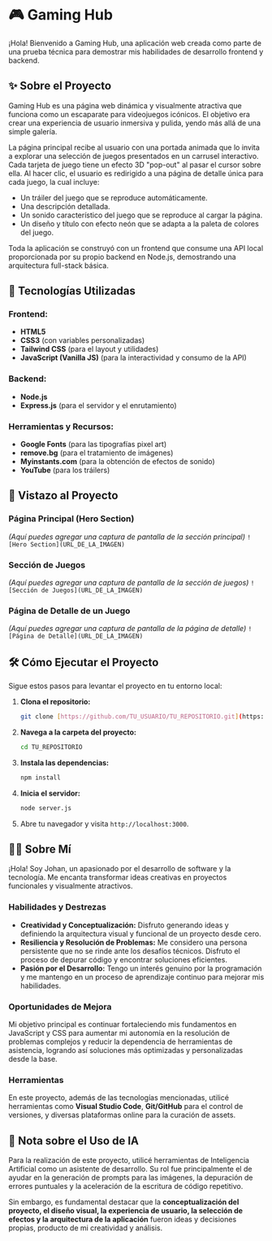 # 🎮 Gaming Hub

¡Hola! Bienvenido a Gaming Hub, una aplicación web creada como parte de una prueba técnica para demostrar mis habilidades de desarrollo frontend y backend.

## ✨ Sobre el Proyecto

Gaming Hub es una página web dinámica y visualmente atractiva que funciona como un escaparate para videojuegos icónicos. El objetivo era crear una experiencia de usuario inmersiva y pulida, yendo más allá de una simple galería.

La página principal recibe al usuario con una portada animada que lo invita a explorar una selección de juegos presentados en un carrusel interactivo. Cada tarjeta de juego tiene un efecto 3D "pop-out" al pasar el cursor sobre ella. Al hacer clic, el usuario es redirigido a una página de detalle única para cada juego, la cual incluye:

- Un tráiler del juego que se reproduce automáticamente.
- Una descripción detallada.
- Un sonido característico del juego que se reproduce al cargar la página.
- Un diseño y título con efecto neón que se adapta a la paleta de colores del juego.

Toda la aplicación se construyó con un frontend que consume una API local proporcionada por su propio backend en Node.js, demostrando una arquitectura full-stack básica.

## 🚀 Tecnologías Utilizadas

### Frontend:
* **HTML5**
* **CSS3** (con variables personalizadas)
* **Tailwind CSS** (para el layout y utilidades)
* **JavaScript (Vanilla JS)** (para la interactividad y consumo de la API)

### Backend:
* **Node.js**
* **Express.js** (para el servidor y el enrutamiento)

### Herramientas y Recursos:
* **Google Fonts** (para las tipografías pixel art)
* **remove.bg** (para el tratamiento de imágenes)
* **Myinstants.com** (para la obtención de efectos de sonido)
* **YouTube** (para los tráilers)

## 📸 Vistazo al Proyecto

### Página Principal (Hero Section)
*(Aquí puedes agregar una captura de pantalla de la sección principal)*
`![Hero Section](URL_DE_LA_IMAGEN)`

### Sección de Juegos
*(Aquí puedes agregar una captura de pantalla de la sección de juegos)*
`![Sección de Juegos](URL_DE_LA_IMAGEN)`

### Página de Detalle de un Juego
*(Aquí puedes agregar una captura de pantalla de la página de detalle)*
`![Página de Detalle](URL_DE_LA_IMAGEN)`

## 🛠️ Cómo Ejecutar el Proyecto

Sigue estos pasos para levantar el proyecto en tu entorno local:

1.  **Clona el repositorio:**
    ```bash
    git clone [https://github.com/TU_USUARIO/TU_REPOSITORIO.git](https://github.com/TU_USUARIO/TU_REPOSITORIO.git)
    ```

2.  **Navega a la carpeta del proyecto:**
    ```bash
    cd TU_REPOSITORIO
    ```

3.  **Instala las dependencias:**
    ```bash
    npm install
    ```

4.  **Inicia el servidor:**
    ```bash
    node server.js
    ```

5.  Abre tu navegador y visita `http://localhost:3000`.

## 👨‍💻 Sobre Mí

¡Hola! Soy Johan, un apasionado por el desarrollo de software y la tecnología. Me encanta transformar ideas creativas en proyectos funcionales y visualmente atractivos.

### Habilidades y Destrezas
* **Creatividad y Conceptualización:** Disfruto generando ideas y definiendo la arquitectura visual y funcional de un proyecto desde cero.
* **Resiliencia y Resolución de Problemas:** Me considero una persona persistente que no se rinde ante los desafíos técnicos. Disfruto el proceso de depurar código y encontrar soluciones eficientes.
* **Pasión por el Desarrollo:** Tengo un interés genuino por la programación y me mantengo en un proceso de aprendizaje continuo para mejorar mis habilidades.

### Oportunidades de Mejora
Mi objetivo principal es continuar fortaleciendo mis fundamentos en JavaScript y CSS para aumentar mi autonomía en la resolución de problemas complejos y reducir la dependencia de herramientas de asistencia, logrando así soluciones más optimizadas y personalizadas desde la base.

### Herramientas
En este proyecto, además de las tecnologías mencionadas, utilicé herramientas como **Visual Studio Code**, **Git/GitHub** para el control de versiones, y diversas plataformas online para la curación de assets.

## 🤖 Nota sobre el Uso de IA

Para la realización de este proyecto, utilicé herramientas de Inteligencia Artificial como un asistente de desarrollo. Su rol fue principalmente el de ayudar en la generación de prompts para las imágenes, la depuración de errores puntuales y la aceleración de la escritura de código repetitivo.

Sin embargo, es fundamental destacar que la **conceptualización del proyecto, el diseño visual, la experiencia de usuario, la selección de efectos y la arquitectura de la aplicación** fueron ideas y decisiones propias, producto de mi creatividad y análisis.

